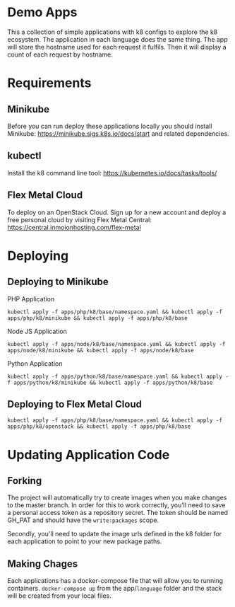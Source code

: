 
# Demo Apps
This a collection of simple applications with k8 configs to explore the k8 ecosystem. The application in each language does the same thing. The app will store the hostname used for each request it fulfils. Then it will display a count of each request by hostname.

# Requirements

## Minikube
Before you can run deploy these applications locally you should install Minikube: https://minikube.sigs.k8s.io/docs/start and related dependencies.

## kubectl
Install the k8 command line tool: https://kubernetes.io/docs/tasks/tools/

## Flex Metal Cloud
To deploy on an OpenStack Cloud. Sign up for a new account and deploy a free personal cloud by visiting Flex Metal Central: https://central.inmoionhosting.com/flex-metal

# Deploying

## Deploying to Minikube

PHP Application

`kubectl apply -f apps/php/k8/base/namespace.yaml && kubectl apply -f apps/php/k8/minikube && kubectl apply -f apps/php/k8/base`

Node JS Application

`kubectl apply -f apps/node/k8/base/namespace.yaml && kubectl apply -f apps/node/k8/minikube && kubectl apply -f apps/node/k8/base`

Python Application

`kubectl apply -f apps/python/k8/base/namespace.yaml && kubectl apply -f apps/python/k8/minikube && kubectl apply -f apps/python/k8/base`

## Deploying to Flex Metal Cloud
`kubectl apply -f apps/php/k8/base/namespace.yaml && kubectl apply -f apps/php/k8/openstack && kubectl apply -f apps/php/k8/base`

# Updating Application Code
## Forking
The project will automatically try to create images when you make changes to the master branch. In order for this to work correctly,
you'll need to save a personal access token as a repository secret. The token should be named GH_PAT and should have the `write:packages` scope.

Secondly, you'll need to update the image urls defined in the k8 folder for each application to point to your new package paths.

## Making Chages
Each applications has a docker-compose file that will allow you to running containers. `docker-compose up` from the app/`language` folder and the stack will be created from your local files.
